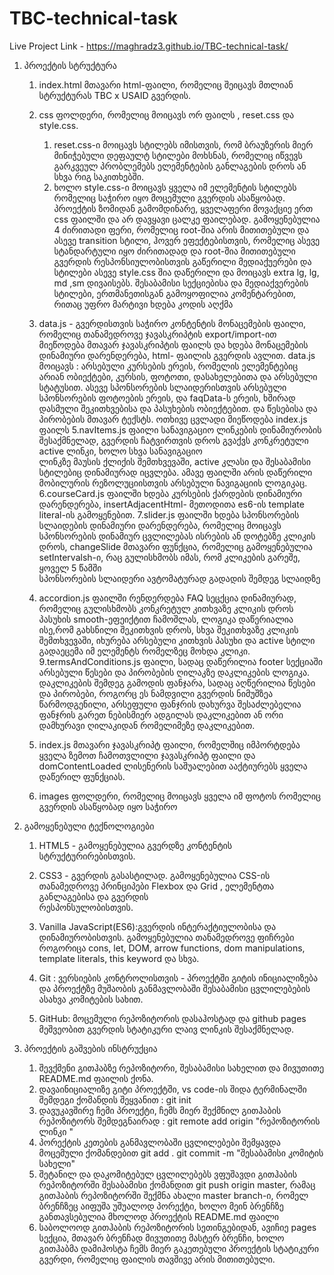 # TBC-technical-task
Live Project Link - https://maghradz3.github.io/TBC-technical-task/

 1. პროექტის სტრუქტურა

    1. index.html მთავარი html-ფაილი, რომელიც შეიცავს მთლიან სტრუქტურას TBC x USAID გვერდის.
    
    2. css ფოლდერი, რომელიც მოიცავს ორ ფაილს , reset.css და style.css.
        1. reset.css-ი მოიცავს სტილებს იმისთვის, რომ ბრაუზერის მიერ მინიჭებული დეფაულტ სტილები მოხსნას, რომელიც  იწვევს გარკვეულ პრობლემებს ელემენტების განლაგების დროს ან სხვა რიგ საკითხებში.
        2. ხოლო style.css-ი მოიცავს ყველა იმ ელემენტის სტილებს რომელიც საჭირო იყო მოცემული გვერდის ასაწყობად. პროექტის ზომიდან გამომდინარე, ყველაფერი მოვაქციე ერთ css  ფაილში და არ 
           დავყავი ცალკე ფაილებად. გამოყენებულია 4 ძირითადი 
          ფერი, რომელიც root-შია არის მითითებული და ასევე transition სტილი, ჰოვერ ეფექტებისთვის, რომელიც ასევე სტანდარტული იყო 
           ძირითადად და root-შია მითითებული
           გვერდის რესპონსიულობისთვის გაწერილი მედიაქუერები და  სტილები ასევე style.css შია დაწერილი და მოიცავს extra lg, lg, md ,sm 
           დივაისებს.
            შესაბამისი სექციებისა და მედიაქვერების სტილები, ერთმანეთისგან გამოყოფილია კომენტარებით, რითაც უფრო მარტივი ხდება კოდის აღქმა

    4. data.js - გვერდისთვის საჭირო კონტენტის მონაცემების ფაილი, რომელიც თანამედროვე ჯავასკრიპტის export/import-ით მიეწოდება მთავარ               ჯავასკრიპტის ფაილს და ხდება მონაცემების დინამიური დარენდერება, html- ფაილის გვერდის ავლით. data.js მოიცავს : არსებული კურსების ერეის,         რომელის ელემენტებიც არიან ობიექტები, კურსის, ფოტოთი, დასახელებითა და არსებული სტატუსით. ასევე სპონსორების სლაიდერისთვის არსებული           სპონსორების ფოტოების ერეის, და faqData-ს ერეის, ხშირად დასმული შეკითხვებისა და პასუხების ობიექტებით. და წესებისა და პირობების მთავარ ტექსტს. ოთხივე ცვლადი მიეწოდება index.js ფაილს
    5.navItems.js ფაილი სანავიგაციო ლინკების დინამიურობის შესაქმნელად, გვერდის ჩატვირთვის დროს გვაქვს კონკრეტული active ლინკი, ხოლო სხვა სანავიგაციო   
        ლინკზე მაუსის ქლიქის შემთხვევაში, active კლასი და შესაბამისი სტილებიც დინამიურად იცვლება. ამავე ფაილში არის დაწერილი მობილურის რეზოლუციისთვის არსებული ნავიგაციის ლოგიკაც.
    6.courseCard.js ფაილში ხდება კურსების ქარდების დინამიური დარენდერება, insertAdjacentHtml- მეთოდითა es6-ის template literal-ის გამოყენებით.
    7.slider.js ფაილში ხდება  სპონსორების სლაიდების დინამიური დარენდერება, რომელიც მოიცავს სპონსორების დინამიურ ცვლილებას ისრების ან დოტებზე კლიკის დროს,   changeSlide მთავარი ფუნქცია, რომელიც გამოყენებულია setIntervalsh-ი, რაც გულისხმობს იმას, რომ კლიკების გარეშე, ყოველ 5 წამში      
           სპონსორების სლაიდერი ავტომატურად გადადის შემდეგ სლაიდზე
    8. accordion.js ფაილში რენდერდება FAQ სეცქცია დინამიურად, რომელიც გულისხმობს კონკრეტულ კითხვაზე კლიკის დროს პასუხის smooth-ეფეიქტით ჩამოშლას, ლოგიკა
            დაწერიალია ისე,რომ გახსნილი შეკითხვის დროს, სხვა შეკითხვაზე კლიკის შემთხვევაში, იხურება არსებული კითხვის პასუხი და active 
            სტილი გადაეცემა იმ ელემენტს რომელზეც მოხდა კლიკი.
    9.termsAndConditions.js ფაილი, სადაც დაწერილია footer სექციაში არსებული წესები და პირობების ღილაკზე დაკლიკების ლოგიკა. დაკლიკების შემდეგ გამოდის ფანჯარა, სადაც აღწერილია წესები და პირობები, როგორც ეს ნამდვილი გვერდის ნიმუშზეა წარმოდგენილი, არსეფული ფანჯრის დახურვა შესაძლებელია ფანჯრის გარეთ ნებისმიერ ადგილას დაკლიკებით ან ორი დამხურავი ღილაკიდან რომელიმეზე დაკლიკებით.
    10. index.js მთავარი ჯავასკრიპტ ფაილი, რომელშიც იმპორტდება ყველა ზემოთ ჩამოთვლილი ჯავასკრიპტ ფაილი და domContentLoaded ლისენერის საშუალებით ააქტიურებს ყველა დაწერილ ფუნქციას.
    11. images ფოლდერი, რომელიც მოიცავს ყველა იმ ფოტოს რომელიც გვერდის ასაწყობად იყო საჭირო
3. გამოყენებული ტექნოლოგიები
     1. HTML5 - გამოყენებულია გვერდზე კონტენტის სტრუქტურირებისთვის.
   
     2. CSS3 - გვერდის გასასტილად. გამოყენებულია CSS-ის თანამედროვე პრინციპები Flexbox და Grid , ელემენტთა განლაგებისა და გვერდის       
        რესპონსულობისთვის.
        
     3. Vanilla JavaScript(ES6):გვერდის ინტერაქტიულობისა და დინამიურობისთვის. გამოყენებულია თანამედროვე ფიჩრები როგორიცა cons, let, DOM, arrow functions, dom manipulations, template literals, this keyword და სხვა.
     4. Git : ვერსიების კონტროლისთვის -  პროექტში გიტის ინიციალიზება და პროექტზე მუშაობის განმავლობაში შესაბამისი ცვლილებების ასახვა                  კომიტების სახით.
     5. GitHub: მოცემული რეპოზიტორის დასაჰოსტად და github pages მეშვეობით გვერდის სტატიკური ლაივ ლინკის შესაქმნელად.
       
        

5. პროექტის გაშვების ინსტრუქცია
   1. შევქმენი გითჰაბზე რეპოზიტორი, შესაბამისი სახელით და მივუთითე README.md ფაილის ქონა.
   2. დავაინიციალიზე გიტი პროექტში, vs code-ის შიდა ტერმინალში შემდეგი ქომანდის შეყვანით : git init
   3.  დავუკავშირე ჩემი პროექტი, ჩემს მიერ შექმნილ გითჰაბის რეპოზიტორს შემდეგნაირად : git remote add origin "რეპოზიტორის ლინკი "
   4.  პორექტის კეთების განმავლობაში ცვლილებები შემყავდა მოცემული ქომანდებით git add .   git commit -m "შესაბამისი კომიტის სახელი"
   5.  შეტანილ და დაკომიტებულ ცვლილებებს ვფუშავდი გითჰაბის რეპოზიტორში შესაბამისი ქომანდით git push origin master, რამაც გითჰაბის 
      რეპოზიტორში შექმნა ახალი master branch-ი, რომელ ბრენჩზეც აიფუშა უშუალოდ პორექტი, ხოლო მეინ ბრენჩზე განთავსებულია მხოლოდ პროექტის 
       README.md ფაილი
   6.  საბოლოოდ გითჰაბის რეპოზიტორის სეთინგებიდან, ავიჩიე pages სექცია, მთავარ ბრენჩად მივუთითე მასტერ ბრენჩი, ხოლო გითჰაბმა დამიჰოსტა 
       ჩემს მიერ გაკეთებული პროექტის სტატიკური გვერდი, რომელიც ფაილის თავშივე არის მითითებული.
   
   
